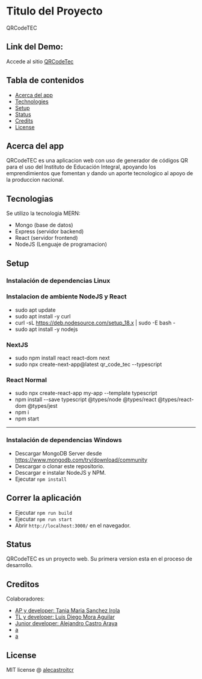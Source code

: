 # Titulo del Proyecto
QRCodeTEC

## Link del Demo:
Accede al sitio [QRCodeTec](https://google.com)

## Tabla de contenidos

- [Acerca del app](#acerca-del-app)
- [Technologies](#technologies)
- [Setup](#setup)
- [Status](#status)
- [Credits](#credits)
- [License](#license)

## Acerca del app
QRCodeTEC es una aplicacion web con uso de generador de códigos QR para el uso del Instituto de Educación Integral, apoyando los emprendimientos que fomentan y dando un aporte tecnologico al apoyo de la produccion nacional.


## Tecnologias
Se utilizo la tecnologia MERN:
- Mongo (base de datos)
- Express (servidor backend)
- React (servidor frontend)
- NodeJS (Lenguaje de programacion)

## Setup

### Instalación de dependencias Linux
### Instalacion de ambiente NodeJS y React

- sudo apt update
- sudo apt install -y curl
- curl -sL https://deb.nodesource.com/setup_18.x | sudo -E bash -
- sudo apt install -y nodejs

### NextJS
- sudo npm install react react-dom next
- sudo npx create-next-app@latest qr_code_tec --typescript

### React Normal
- sudo npx create-react-app my-app --template typescript
- npm install --save typescript @types/node @types/react @types/react-dom @types/jest
- npm i
- npm start
________________________________

### Instalación de dependencias Windows
- Descargar MongoDB Server desde https://www.mongodb.com/try/download/community
- Descargar o clonar este repositorio.
- Descargar e instalar NodeJS y NPM.
- Ejecutar `npm install`

## Correr la aplicación
- Ejecutar `npm run build`
- Ejecutar `npm run start`
- Abrir `http://localhost:3000/` en el navegador.

## Status
QRCodeTEC es un proyecto web. Su primera version esta en el proceso de desarrollo.

## Creditos
Colaboradores:
- [AP y developer: Tania Maria Sanchez Irola](https://www.linkedin.com/in/tania-mar%C3%ADa-s%C3%A1nchez-irola-27b63715a/)
- [TL y developer: Luis Diego Mora Aguilar](https://www.linkedin.com/in/luis-diego-mora-aguilar-741741145/)
- [Junior developer: Alejandro Castro Araya](https://www.linkedin.com/in//alejandro-castro-b899a826a)
- [a](https://www.linkedin.com)
- [a](https://www.linkedin.com)


## License

MIT license @ [alecastroitcr](https://www.linkedin.com)

